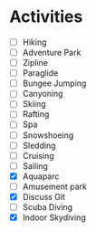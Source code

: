 # Activities

 - [ ] Hiking
 - [ ] Adventure Park
 - [ ] Zipline
 - [ ] Paraglide
 - [ ] Bungee Jumping
 - [ ] Canyoning
 - [ ] Skiing
 - [ ] Rafting
 - [ ] Spa
 - [ ] Snowshoeing
 - [ ] Sledding
 - [ ] Cruising
 - [ ] Sailing
 - [X] Aquaparc
 - [ ] Amusement park
 - [X] Discuss Git
 - [ ] Scuba Diving
 - [X] Indoor Skydiving

